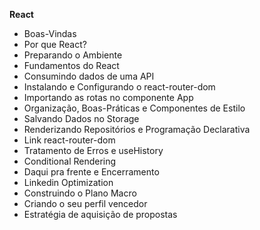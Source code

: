 **React**
- Boas-Vindas
- Por que React?
- Preparando o Ambiente
- Fundamentos do React
- Consumindo dados de uma API
- Instalando e Configurando o react-router-dom
- Importando as rotas no componente App
- Organização, Boas-Práticas e Componentes de Estilo
- Salvando Dados no Storage
- Renderizando Repositórios e Programação Declarativa
- Link react-router-dom
- Tratamento de Erros e useHistory
- Conditional Rendering
- Daqui pra frente e Encerramento
- Linkedin Optimization
- Construindo o Plano Macro
- Criando o seu perfil vencedor
- Estratégia de aquisição de propostas
